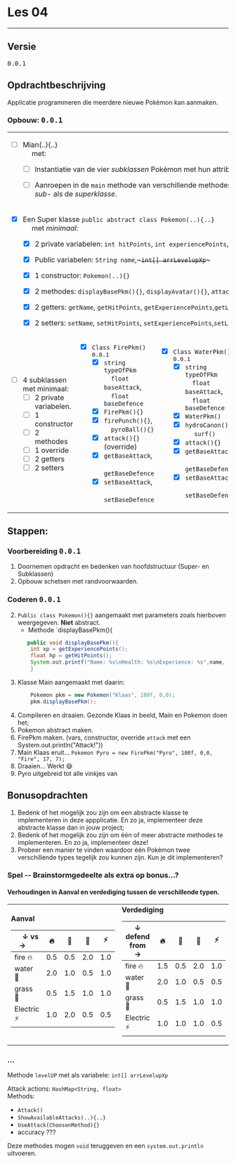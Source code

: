 # Les 04

----------------------

## Versie
<kbd>0.0.1</kbd>

## Opdrachtbeschrijving

Applicatie programmeren die meerdere nieuwe Pokèmon kan aanmaken.

### Opbouw: <kbd>0.0.1</kbd>

<table>
<tr>
<td colspan="5">

- [ ] Mian(..){..}\
  &emsp; met:
  - [ ] Instantiatie van de vier *subklassen* Pokèmon met hun attributen. 
  - [ ] Aanroepen in de `main` methode van verschillende methodes van de verschillende *Pokèmons*, uit zowel de *sub-* 
    als de *superklasse*.  
  

</td>
</tr><tr>
<tr>
<td colspan="5">

- [X] Een Super klasse `public abstract class Pokemon(..){..}`\
&emsp; met *minimaal*:
  - [X] 2 private variabelen: `int hitPoints`, `int experiencePoints`,`int lvl`
  - [X] Public variabelen: `String name`,~~~`int[] arrLevelupXp`~~~
  - [X] 1 constructor: `Pokemon(..){}`
  - [X] 2 methodes: `displayBasePkm(){}`, `displayAvatar(){}`, `attack(){}`\
  - [X] 2 getters: `getName`, `getHitPoints`, `getExperiencePoints`,`getLvl`,`getArrLevelupXp`
  - [X] 2 setters: `setName`, `setHitPoints`, `setExperiencePoints`,`setLvl`,`setArrLevelupXp`


</td>
</tr><tr>
<td>

- [ ] 4 subklassen met minimaal:
    - [ ] 2 private variabelen.
    - [ ] 1 constructor
    - [ ] 2 methodes
    - [ ] 1 override
    - [ ] 2 getters
    - [ ] 2 setters

</td>
<td>

- [X] `Class FirePkm()` <kbd>0.0.1</kbd>
    - [X] `string typeOfPkm`\
    &emsp;`float baseAttack`,\
    &emsp;`float baseDefence`
    - [X] `FirePkm(){}`
    - [X] `firePunch(){}`,\
          &emsp;`pyroBall(){}`
    - [X] `attack(){}` (override)
    - [X] `getBaseAttack`,\
          &emsp;`getBaseDefence`
    - [X] `setBaseAttack`,\
          &emsp;`setBaseDefence`

</td>
<td>

- [X] `Class WaterPkm()` <kbd>0.0.1</kbd>
    - [X] `string typeOfPkm`\
      &emsp;`float baseAttack`,\
      &emsp;`float baseDefence`
    - [X] `WaterPkm()`
    - [X] `hydroCanon()`,\
  &emsp; `surf()`
  - [X] `attack(){}`
  - [X] `getBaseAttack`,\
     &emsp;`getBaseDefence`
  - [X] `setBaseAttack`,\
      &emsp;`setBaseDefence`
</td>
<td>

- [ ] `Class GrassPkm()`
  - [ ] `string typeOfPkm`\
    &emsp;`float baseAttack`,\
    &emsp;`float baseDefence`
    - [ ] `GrassPkm()`
    - [ ] `leafBlade()`,\
      &emsp; `grassBlow()`
  - [ ] `attack(){}`
  - [ ] `getBaseAttack`,\
    &emsp;`getBaseDefence`
  - [ ] `setBaseAttack`,\
    &emsp;`setBaseDefence`
</td>
<td>

- [ ] `Class ElectricPkm()`
- [ ] `string typeOfPkm`\
  &emsp;`float baseAttack`,\
  &emsp;`float baseDefence`
  - [ ] `ElectricPkm()`
  - [ ] `AmpereKick()`,\
    &emsp; `ThunderBall()`
- [ ] `attack(){}`
- [ ] `getBaseAttack`,\
  &emsp;`getBaseDefence`
- [ ] `setBaseAttack`,\
  &emsp;`setBaseDefence`
</td>
</tr>
</table>

## Stappen:
### Voorbereiding <kbd>0.0.1</kbd>
1. Doornemen opdracht en bedenken van hoofdstructuur (Super- en Subklassen) 
1. Opbouw schetsen met randvoorwaarden. 

### Coderen <kbd>0.0.1</kbd>
2. `Public class Pokemon(){}` aangemaakt met parameters zoals hierboven weergegeven. **Niet** abstract.
   - Methode `displayBasePkm(){
    ```java
       public void displayBasePkm(){
        int xp = getExperiencePoints();
        float hp = getHitPoints();
        System.out.printf("Name: %s\nHealth: %s\nExperience: %s",name, hp, xp);
        }  
    ```
1. Klasse Main aangemaakt met daarin:
    ```java
        Pokemon pkm = new Pokemon("Klaas", 100f, 0,0);
        pkm.displayBasePkm();
   ```
1. Compileren en draaien. Gezonde Klaas in beeld, Main en Pokemon doen het; 
1. Pokemon abstract maken.
1. FirePkm maken. (vars, constructor, override `attack` met een System.out.println("Attack!"))
1. Main Klaas eruit... `Pokemon Pyro = new FirePkm("Pyro", 100f, 0,0, "Fire", 17, 7);`
1. Draaien... Werkt :smile:
1. Pyro uitgebreid tot alle vinkjes van   


## Bonusopdrachten

1. Bedenk of het mogelijk zou zijn om een abstracte klasse te implementeren in deze appplicatie. En zo ja, implementeer deze abstracte klasse dan in jouw project;
2. Bedenk of het mogelijk zou zijn om één of meer abstracte methodes te implementeren. En zo ja, implementeer deze!
3. Probeer een manier te vinden waardoor één Pokèmon twee verschillende types tegelijk zou kunnen zijn. Kun je dit implementeren?


### Spel -- Brainstormgedeelte als extra op bonus...?
#### Verhoudingen in Aanval en verdediging tussen de verschillende typen.
      
<table> 
<tr>
<td>
<b>Aanval</b>

| &emsp;&darr; vs  &rarr; &emsp; | 🔥  | 🌊  | 🌿  | ⚡   |
|-------------------------------|-----|-----|-----|-----|
| fire 🔥                       | 0.5 | 0.5 | 2.0 | 1.0 |
| water 🌊                      | 2.0 | 1.0 | 0.5 | 1.0 | 
| grass 🌿                      | 0.5 | 1.5 | 1.0 | 1.0 |
| Electric ⚡                    | 1.0 | 2.0 | 0.5 | 0.5 |

</td>
<td>
<b>Verdediging</b> 

| &darr; defend from &rarr; | 🔥  | 🌊  | 🌿  | ⚡   |
|---------------------------|-----|-----|-----|-----|
| fire 🔥                   | 1.5 | 0.5 | 2.0 | 1.0 |
| water 🌊                  | 2.0 | 1.0 | 0.5 | 0.5 |
| grass 🌿                  | 0.5 | 1.5 | 1.0 | 1.0 |
| Electric ⚡                | 1.0 | 1.0 | 1.0 | 0.5 |

</td>
</tr>
</table>

### ...

Methode  `levelUP` met als variabele: `int[] arrLevelupXp`

Attack actions: `HashMap<String, float>` \
Methods:
- `Attack()`
- `ShowAvailableAttacks(..){..}`
- `UseAttack(ChoosenMethod){}`
- accuracy ???


Deze methodes mogen `void` teruggeven en een `system.out.println` uitvoeren.
